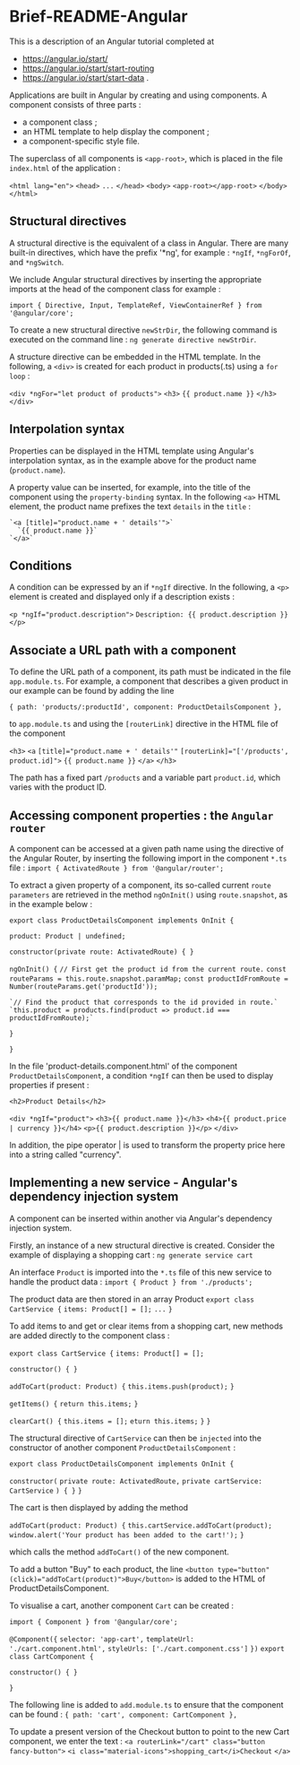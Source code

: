 # Brief-README-Angular

This is a description of an Angular tutorial completed at
- https://angular.io/start/
- https://angular.io/start/start-routing
- https://angular.io/start/start-data .

Applications are built in Angular by creating and using components.
A component consists of three parts :
- a component class ;
- an HTML template to help display the component ;
- a component-specific style file.

The superclass of all components is `<app-root>`, which is placed in the file `index.html` of the application :

`<html lang="en">`
  `<head>` `...` `</head>`
    `<body>`
     	`<app-root></app-root>`
    `</body>`
`</html>`


Structural directives
---------------------

A structural directive is the equivalent of a class in Angular. There are many built-in directives, which have the prefix '*ng', for example :
`*ngIf`, `*ngForOf`, and `*ngSwitch`.

We include Angular structural directives by inserting the appropriate imports at the head of the component class for example :

`import { Directive, Input, TemplateRef, ViewContainerRef } from '@angular/core';`

To create a new structural directive `newStrDir`, the following command is executed on the command line :
`ng generate directive newStrDir`.

A structure directive can be embedded in the HTML template. In the following, a `<div>` is created for each product in products(.ts) using a `for loop` :

`<div *ngFor="let product of products">`
  `<h3>`
      `{{ product.name }}`
  `</h3>`
`</div>`


Interpolation syntax
--------------------

Properties can be displayed in the HTML template using Angular's interpolation syntax, as in the example above for the product name (`product.name`).

A property value can be inserted, for example, into the title of the component using the `property-binding` syntax. In the following `<a>` HTML element, the product name prefixes the text `details` in the `title` :

    `<a [title]="product.name + ' details'">`
      `{{ product.name }}`
    `</a>`


Conditions
----------

A condition can be expressed by an if `*ngIf` directive. In the following, a `<p>` element is created and displayed only if a description exists : 

  `<p *ngIf="product.description">`
    `Description: {{ product.description }}`
  `</p>`


Associate a URL path with a component
-------------------------------------

To define the URL path of a component, its path must be indicated in the file
`app.module.ts`.
For example, a component that describes a given product in our example can be found by adding the line

`{ path: 'products/:productId', component: ProductDetailsComponent },`

to `app.module.ts` and using the `[routerLink]` directive in the HTML file of the component

  `<h3>`
    `<a`
      `[title]="product.name + ' details'"`
      `[routerLink]="['/products', product.id]">`
      `{{ product.name }}`
    `</a>`
  `</h3>`
  
The path has a fixed part `/products` and a variable part `product.id`, which varies with the product ID.


Accessing component properties : the `Angular router`
----------------------------------------------------

A component can be accessed at a given path name using the directive of the Angular Router, by inserting the following import in the component `*.ts` file :
`import { ActivatedRoute } from '@angular/router';`

To extract a given property of a component, its so-called current `route parameters` are retrieved in the method `ngOnInit()` using `route.snapshot`, as in the example below :

`export class ProductDetailsComponent implements OnInit {`

  `product: Product | undefined;`

  `constructor(private route: ActivatedRoute) { }`

  `ngOnInit() {`
  	`// First get the product id from the current route.`
  	`const routeParams = this.route.snapshot.paramMap;`
  	`const productIdFromRoute = Number(routeParams.get('productId'));`

  	`// Find the product that corresponds to the id provided in route.`
  	`this.product = products.find(product => product.id === productIdFromRoute);`
   `}`

`}`

In the file 'product-details.component.html' of the component `ProductDetailsComponent`, a condition `*ngIf` can then be used to display properties if present :

`<h2>Product Details</h2>`

`<div *ngIf="product">`
  `<h3>{{ product.name }}</h3>`
  `<h4>{{ product.price | currency }}</h4>`
  `<p>{{ product.description }}</p>`
`</div>`

In addition, the pipe operator | is used to transform the property price here into a string called "currency".


Implementing a new service -  Angular's dependency injection system
-------------------------------------------------------------------

A component can be inserted within another via Angular's dependency injection system. 

Firstly, an instance of a new structural directive is created. Consider the example of displaying a shopping cart :
`ng generate service cart`

An interface `Product` is imported into the `*.ts` file of this new service to handle the product data :
`import { Product } from './products';`

The product data are then stored in an array Product
`export class CartService {`
  `items: Product[] = [];`
`...`
`}`

To add items to and get or clear items from a shopping cart, new methods are added directly to the component class : 

`export class CartService {`
  `items: Product[] = [];`

  `constructor() { }`

  `addToCart(product: Product) {`
    `this.items.push(product);`
  `}`

  `getItems() {`
    `return this.items;`
  `}`

  `clearCart() {`
    `this.items = [];`
    `eturn this.items;`
  `}`
`}`

The structural directive of `CartService` can then be `injected` into the constructor of another component `ProductDetailsComponent` :

`export class ProductDetailsComponent implements OnInit {`

  `constructor(`
    `private route: ActivatedRoute,`
    `private cartService: CartService`
  `) { }`
`}`

The cart is then displayed by adding the method

  `addToCart(product: Product) {`
    `this.cartService.addToCart(product);`
    `window.alert('Your product has been added to the cart!');`
  `}`

which calls the method `addToCart()` of the new component.

To add a button "Buy" to each product, the line
  `<button type="button" (click)="addToCart(product)">Buy</button>`
is added to the HTML of ProductDetailsComponent.

To visualise a cart, another component `Cart` can be created :

`import { Component } from '@angular/core';`

`@Component({`
  `selector: 'app-cart',`
  `templateUrl: './cart.component.html',`
  `styleUrls: ['./cart.component.css']`
`})`
`export class CartComponent {`

  `constructor() { }`

`}`

The following line is added to `add.module.ts` to ensure that the
component can be found :
`{ path: 'cart', component: CartComponent },`

To update a present version of the Checkout button to point to the
new Cart component, we enter the text :
`<a routerLink="/cart" class="button fancy-button">`
  `<i class="material-icons">shopping_cart</i>Checkout`
`</a>`
